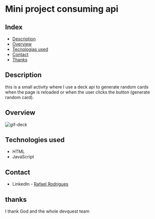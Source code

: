 <h1>Mini project consuming api</h1>

## Index
- [Description](#description)
- [Overview](#overview)
- [Tecnologias used](#technologies-used)
- [Contact](#contact)
- [Thanks](#thanks)

## Description
this is a small activity where I use a deck api to generate random cards when the page is reloaded or when the user clicks the button (generate random card).

## Overview
![gif-deck](https://user-images.githubusercontent.com/106329803/194587216-b0cfa7b4-43fa-4421-b5c7-aa024baafb86.gif)

## Technologies used

- HTML 
- JavaScript

## Contact
- LinkedIn - [Rafael Rodrigues](https://github.com/rafael-rodrigues01)

## thanks
I thank God and the whole devquest team



